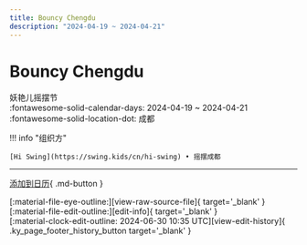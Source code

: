 ```yaml
---
title: Bouncy Chengdu
description: "2024-04-19 ~ 2024-04-21"
---
```


# Bouncy Chengdu 

妖艳儿摇摆节  
:fontawesome-solid-calendar-days: 2024-04-19 ~ 2024-04-21  
:fontawesome-solid-location-dot: 成都  

!!! info "组织方"

    [Hi Swing](https://swing.kids/cn/hi-swing) • 摇摆成都  

---

[添加到日历](https://swing.news/ics/zh-Hans/2024/cn/bouncy-chengdu-2024.ics){ .md-button }

<div class="ky_page_footer" markdown>
<div class="ky_page_footer_trailing" markdown="span">
[:material-file-eye-outline:][view-raw-source-file]{ target='_blank' }
[:material-file-edit-outline:][edit-info]{ target='_blank' }
</div>
<div class="ky_page_footer_leading" markdown="span">
[:material-clock-edit-outline: 2024-06-30 10:35 UTC][view-edit-history]{ .ky_page_footer_history_button target='_blank' }
</div>
</div>

[view-raw-source-file]: https://github.com/swingdance/events/blob/main/2024/cn/bouncy-chengdu-2024.json "查看原始源文件"
[edit-info]: https://github.com/swingdance/events/issues/new?assignees=&labels=update+event&projects=&template=03-update_entity.yml&title=%5B2024%2Fcn%5D%20Bouncy%20Chengdu&region=cn&year=2024&id=bouncy-chengdu-2024&name=Bouncy%20Chengdu&org_id=hi-swing "编辑信息"

[view-edit-history]: https://github.com/swingdance/events/commits/main/2024/cn/bouncy-chengdu-2024.json "查看编辑历史"
